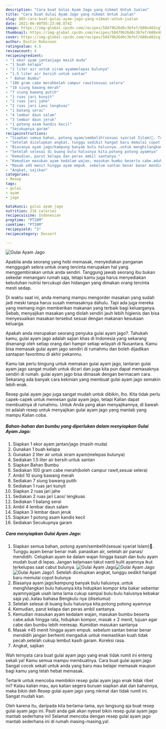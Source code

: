 ```yaml
---
description: "Cara buat Gulai Ayam Jago yang nikmat Untuk Jualan"
title: "Cara buat Gulai Ayam Jago yang nikmat Untuk Jualan"
slug: 885-cara-buat-gulai-ayam-jago-yang-nikmat-untuk-jualan
date: 2021-06-08T05:23:08.074Z
image: https://img-global.cpcdn.com/recipes/58479b26d6c3bfef/680x482cq70/gulai-ayam-jago-foto-resep-utama.jpg
thumbnail: https://img-global.cpcdn.com/recipes/58479b26d6c3bfef/680x482cq70/gulai-ayam-jago-foto-resep-utama.jpg
cover: https://img-global.cpcdn.com/recipes/58479b26d6c3bfef/680x482cq70/gulai-ayam-jago-foto-resep-utama.jpg
author: Dustin Robinson
ratingvalue: 4.5
reviewcount: 4
recipeingredient:
- "1 ekor ayam jantanjago masih muda"
- "1 buah kelapa"
- "2 liter air untuk siram ayammelepas bulunya"
- "1.5 liter air bersih untuk santan"
- " Bahan Bumbu"
- "100 gram cabe merahboleh campur rawitsesuai selera"
- "10 siung bawang merah"
- "7 siung bawang putih"
- "1 ruas jari kunyit"
- "2 ruas jari jahe"
- "2 ruas jari Laos lengkuas"
- "1 batang serai"
- "4 lembar daun salam"
- "3 lembar daun jeruk"
- "1 potong asam kandis kecil"
- "Secukupnya garam"
recipeinstructions:
- "Siapkan semua bahan, potong ayam/sembelih(sesuai syariat Islam)🙂. Tunggu ayam benar benar mati. panaskan air, setelah air panas/ mendidih. Celupkan ayam ke dalam wajan hingga basah dan bulu ayam mudah buat di lepas. Jangan kelamaan takut nanti kulit ayamnya ikut terkelupas saat cabut bulunya."
- "Setelah dicelupkan angkat, tunggu sedikit hangat baru memulai copot bulunya"
- "Biasanya ayam jago/kampung banyak bulu halusnya..untuk menghilangkan bulu halusnya.kita hidupkan kompor kita bakar sebentar ayamnya(gak usah lama lama cukup sampai bulu bulu halusnya kebakar saja ya)..kalau bahasa Bengkulu nya (diselumui)"
- "Setelah selesai di buang bulu halusnya kita.potong potong ayamnya"
- "Kemudian, parut kelapa dan peras ambil santanya."
- "Kemudian masukan ayam kedalam wajan, masukan bumbu beserta cabe.aduk hingga rata, hidupkan kompor, masak ± 2 menit, tujuan agar cabe dan bumbu lebih meresap. Kumidian masukan santanya"
- "Masak ±45 menit hingga ayam empuk. sebelum santan benar benar mendidih jangan berhenti mengaduk untuk memastikan kuah tidak pecah.setelah cukup lembut kasih garam. Koreksi rasa."
- "Angkat, sajikan"
categories:
- Resep
tags:
- gulai
- ayam
- jago

katakunci: gulai ayam jago 
nutrition: 216 calories
recipecuisine: Indonesian
preptime: "PT28M"
cooktime: "PT39M"
recipeyield: "3"
recipecategory: Dessert

---
```



![Gulai Ayam Jago](https://img-global.cpcdn.com/recipes/58479b26d6c3bfef/680x482cq70/gulai-ayam-jago-foto-resep-utama.jpg)

Apabila anda seorang yang hobi memasak, menyediakan panganan menggugah selera untuk orang tercinta merupakan hal yang menggembirakan untuk anda sendiri. Tanggung jawab seorang ibu bukan sekedar menangani rumah saja, tetapi kamu juga harus menyediakan kebutuhan nutrisi tercukupi dan hidangan yang dimakan orang tercinta mesti sedap.

Di waktu  saat ini, anda memang mampu mengorder masakan yang sudah jadi meski tanpa harus susah memasaknya dahulu. Tapi ada juga mereka yang memang ingin memberikan makanan yang terbaik bagi keluarganya. Sebab, menyajikan masakan yang diolah sendiri jauh lebih higienis dan bisa menyesuaikan masakan tersebut sesuai dengan makanan kesukaan keluarga. 



Apakah anda merupakan seorang penyuka gulai ayam jago?. Tahukah kamu, gulai ayam jago adalah sajian khas di Indonesia yang sekarang disenangi oleh setiap orang dari hampir setiap wilayah di Nusantara. Kamu bisa memasak gulai ayam jago sendiri di rumahmu dan boleh dijadikan santapan favoritmu di akhir pekanmu.

Kamu tak perlu bingung untuk memakan gulai ayam jago, lantaran gulai ayam jago sangat mudah untuk dicari dan juga kita pun dapat memasaknya sendiri di rumah. gulai ayam jago bisa dimasak dengan bermacam cara. Sekarang ada banyak cara kekinian yang membuat gulai ayam jago semakin lebih enak.

Resep gulai ayam jago juga sangat mudah untuk dibikin, lho. Kita tidak perlu capek-capek untuk memesan gulai ayam jago, tetapi Kalian dapat membuatnya di rumahmu. Untuk Anda yang akan menyajikannya, di bawah ini adalah resep untuk menyajikan gulai ayam jago yang mantab yang mampu Kalian coba.

<!--inarticleads1-->

##### Bahan-bahan dan bumbu yang diperlukan dalam menyiapkan Gulai Ayam Jago:

1. Siapkan 1 ekor ayam jantan/jago (masih muda)
1. Gunakan 1 buah kelapa
1. Gunakan 2 liter air untuk siram ayam(melepas bulunya)
1. Sediakan 1.5 liter air bersih untuk santan
1. Siapkan  Bahan Bumbu
1. Sediakan 100 gram cabe merah(boleh campur rawit,sesuai selera)
1. Ambil 10 siung bawang merah
1. Sediakan 7 siung bawang putih
1. Sediakan 1 ruas jari kunyit
1. Siapkan 2 ruas jari jahe
1. Sediakan 2 ruas jari Laos/ lengkuas
1. Sediakan 1 batang serai
1. Ambil 4 lembar daun salam
1. Siapkan 3 lembar daun jeruk
1. Siapkan 1 potong asam kandis kecil
1. Sediakan Secukupnya garam




<!--inarticleads2-->

##### Cara menyiapkan Gulai Ayam Jago:

1. Siapkan semua bahan, potong ayam/sembelih(sesuai syariat Islam)🙂. Tunggu ayam benar benar mati. panaskan air, setelah air panas/ mendidih. Celupkan ayam ke dalam wajan hingga basah dan bulu ayam mudah buat di lepas. Jangan kelamaan takut nanti kulit ayamnya ikut terkelupas saat cabut bulunya.
<img src="https://img-global.cpcdn.com/steps/d7ea60f708e0f2d8/160x128cq70/gulai-ayam-jago-langkah-memasak-1-foto.jpg" alt="Gulai Ayam Jago"><img src="https://img-global.cpcdn.com/steps/cc4ba078195bbcf2/160x128cq70/gulai-ayam-jago-langkah-memasak-1-foto.jpg" alt="Gulai Ayam Jago"><img src="https://img-global.cpcdn.com/steps/2c642e627ab05b69/160x128cq70/gulai-ayam-jago-langkah-memasak-1-foto.jpg" alt="Gulai Ayam Jago">1. Setelah dicelupkan angkat, tunggu sedikit hangat baru memulai copot bulunya
1. Biasanya ayam jago/kampung banyak bulu halusnya..untuk menghilangkan bulu halusnya.kita hidupkan kompor kita bakar sebentar ayamnya(gak usah lama lama cukup sampai bulu bulu halusnya kebakar saja ya)..kalau bahasa Bengkulu nya (diselumui)
1. Setelah selesai di buang bulu halusnya kita.potong potong ayamnya
1. Kemudian, parut kelapa dan peras ambil santanya.
1. Kemudian masukan ayam kedalam wajan, masukan bumbu beserta cabe.aduk hingga rata, hidupkan kompor, masak ± 2 menit, tujuan agar cabe dan bumbu lebih meresap. Kumidian masukan santanya
1. Masak ±45 menit hingga ayam empuk. sebelum santan benar benar mendidih jangan berhenti mengaduk untuk memastikan kuah tidak pecah.setelah cukup lembut kasih garam. Koreksi rasa.
1. Angkat, sajikan




Wah ternyata cara buat gulai ayam jago yang enak tidak rumit ini enteng sekali ya! Kamu semua mampu membuatnya. Cara buat gulai ayam jago Sangat cocok sekali untuk anda yang baru mau belajar memasak maupun bagi kamu yang telah hebat memasak.

Tertarik untuk mencoba membikin resep gulai ayam jago enak tidak ribet ini? Kalau kalian mau, ayo kalian segera buruan siapkan alat dan bahannya, maka bikin deh Resep gulai ayam jago yang nikmat dan tidak rumit ini. Sangat mudah kan. 

Oleh karena itu, daripada kita berlama-lama, ayo langsung aja buat resep gulai ayam jago ini. Pasti anda gak akan nyesel bikin resep gulai ayam jago mantab sederhana ini! Selamat mencoba dengan resep gulai ayam jago mantab sederhana ini di rumah masing-masing,ya!.

